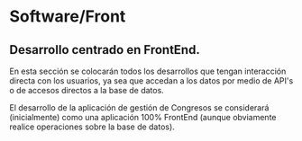 
# Software/Front

## Desarrollo centrado en FrontEnd.

En esta sección se colocarán todos los desarrollos que tengan interacción directa con los usuarios, ya sea que accedan a los datos por medio de API's o de accesos directos a la base de datos.

El desarrollo de la aplicación de gestión de Congresos se considerará (inicialmente) como una aplicación 100% FrontEnd (aunque obviamente realice operaciones sobre la base de datos).

